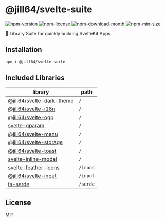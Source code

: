 <!----- BEGIN GHOST DOCS HEADER ----->

# @jill64/svelte-suite


<!----- BEGIN GHOST DOCS BADGES ----->
<a href="https://npmjs.com/package/@jill64/svelte-suite"><img src="https://img.shields.io/npm/v/@jill64/svelte-suite" alt="npm-version" /></a> <a href="https://npmjs.com/package/@jill64/svelte-suite"><img src="https://img.shields.io/npm/l/@jill64/svelte-suite" alt="npm-license" /></a> <a href="https://npmjs.com/package/@jill64/svelte-suite"><img src="https://img.shields.io/npm/dm/@jill64/svelte-suite" alt="npm-download-month" /></a> <a href="https://npmjs.com/package/@jill64/svelte-suite"><img src="https://img.shields.io/bundlephobia/min/@jill64/svelte-suite" alt="npm-min-size" /></a>
<!----- END GHOST DOCS BADGES ----->


🍰 Library Suite for quickly building SvelteKit Apps

<!----- END GHOST DOCS HEADER ----->

## Installation

```sh
npm i @jill64/svelte-suite
```

## Included Libraries

| library                                                                       | path     |
| ----------------------------------------------------------------------------- | -------- |
| [@jill64/svelte-dark-theme](https://github.com/jill64/svelte-dark-theme)      | `/`      |
| [@jill64/svelte-i18n](https://github.com/jill64/svelte-i18n)                  | `/`      |
| [@jill64/svelte-ogp](https://github.com/jill64/svelte-ogp)                    | `/`      |
| [svelte-qparam](https://github.com/jill64/svelte-qparam)                      | `/`      |
| [@jill64/svelte-menu](https://github.com/jill64/svelte-menu)                  | `/`      |
| [@jill64/svelte-storage](https://github.com/jill64/svelte-storage)            | `/`      |
| [@jill64/svelte-toast](https://github.com/jill64/svelte-toast)                | `/`      |
| [svelte-inline-modal](https://github.com/jill64/svelte-inline-modal)          | `/`      |
| [svelte-feather-icons](https://github.com/dylanblokhuis/svelte-feather-icons) | `/icons` |
| [@jill64/svelte-input](https://github.com/jill64/svelte-input)                | `/input` |
| [ts-serde](https://github.com/jill64/ts-serde)                                | `/serde` |

<!----- BEGIN GHOST DOCS FOOTER ----->

## License

MIT

<!----- END GHOST DOCS FOOTER ----->
